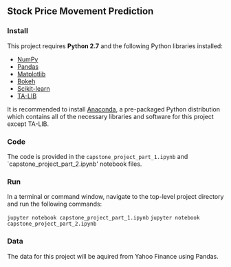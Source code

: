 ## Stock Price Movement Prediction

### Install

This project requires **Python 2.7** and the following Python libraries installed:

- [NumPy](http://www.numpy.org/)
- [Pandas](http://pandas.pydata.org/)
- [Matplotlib](http://matplotlib.org/)
- [Bokeh](http://bokeh.pydata.org/en/latest/)
- [Scikit-learn](http://scikit-learn.org/stable/)
- [TA-LIB](https://github.com/mrjbq7/ta-lib)

It is recommended to install [Anaconda](https://www.continuum.io/downloads), a pre-packaged Python distribution which contains all of the necessary libraries and software for this project except TA-LIB. 

### Code

The code is provided in the `capstone_project_part_1.ipynb` and `capstone_project_part_2.ipynb' notebook files.

### Run

In a terminal or command window, navigate to the top-level project directory and run the following commands:
  
```jupyter notebook capstone_project_part_1.ipynb```
```jupyter notebook capstone_project_part_2.ipynb```


### Data

The data for this project will be aquired from Yahoo Finance using Pandas.
